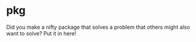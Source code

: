 # pkg

Did you make a nifty package that solves a problem that others might also want to solve? Put it in here!

